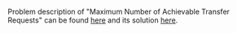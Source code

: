 Problem description of "Maximum Number of Achievable Transfer Requests" can be found [here](https://leetcode.com/problems/maximum-number-of-achievable-transfer-requests/) and its solution [here](https://github.com/aurimas13/Solutions-To-Problems/blob/main/LeetCode/Java%20Solutions/Maximum%20Number%20of%20Achievable%20Transfer%20Requests/maximum.java).
